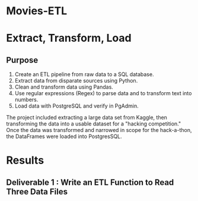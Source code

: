 # Movies-ETL

# Extract, Transform, Load

## Purpose

1. Create an ETL pipeline from raw data to a SQL database.
2. Extract data from disparate sources using Python.
3. Clean and transform data using Pandas.
4. Use regular expressions (Regex) to parse data and to transform text into numbers.
5. Load data with PostgreSQL and verify in PgAdmin.

The project included extracting a large data set from Kaggle, then transforming the data into a usable dataset for a "hacking competition." Once the data was transformed and narrowed in scope for the hack-a-thon, the DataFrames were loaded into PostgresSQL.

# Results

## Deliverable 1 : Write an ETL Function to Read Three Data Files



